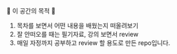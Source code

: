 🙏 이 공간의 목적 🙏
1. 목차를 보면서 어떤 내용을 배웠는지 떠올려보기
2. 잘 안떠오를 때는 필기자료, 강의 보면서 review
3. 매일 자정까지 공부하고 review 할 용도로 만든 repo입니다.
